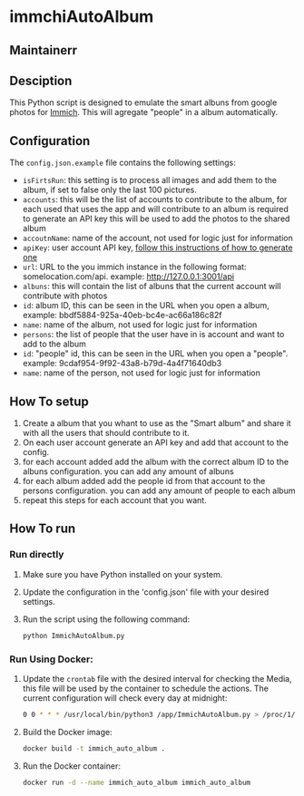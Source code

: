 # immchiAutoAlbum



## Maintainerr



## Desciption
This Python script is designed to emulate the smart albuns from google photos for [Immich](https://github.com/immich-app/immich).
This will agregate "people" in a album automatically.




## Configuration

The `config.json.example` file contains the following settings:

- `isFirtsRun`: this setting is to process all images and add them to the album, if set to false only the last 100 pictures.
- `accounts`:  this will be the list of accounts to contribute to the album, for each used that uses the app and will contribute to an album is required to generate an API key this will be used to add the photos to the shared album
- `accoutnName`: name of the account, not used for logic just for information
- `apiKey`: user account API key, [follow this instructions of how to generate one](https://immich.app/docs/features/command-line-interface#obtain-the-api-key)
- `url`: URL to the you immich instance in the following format: somelocation.com/api. example: http://127.0.0.1:3001/api
- `albuns`: this will contain the list of albuns that the current account will contribute with photos
- `id`: album ID, this can be seen in the URL when you open a album, example: bbdf5884-925a-40eb-bc4e-ac66a186c82f
- `name`: name of the album, not used for logic just for information
- `persons`: the list of people that the user have in is account and want to add to the album
- `id`: "people" id, this can be seen in the URL when you open a "people". example: 9cdaf954-9f92-43a8-b79d-4a4f71640db3
- `name`:  name of the person, not used for logic just for information


## How To setup

1. Create a album that you whant to use as the "Smart album" and share it with all the users that should contribute to it.
2. On each user account generate an API key and add that account to the config.
3. for each account added add the album with the correct album ID to the albuns configuration. you can add any amount of albuns
4. for each album added add the people id from that account to the persons configuration. you can add any amount of people to each album
5. repeat this steps for each account that you want.


## How To run

### Run directly
1. Make sure you have Python installed on your system.
3. Update the configuration in the 'config.json' file with your desired settings.
4. Run the script using the following command:

    ```bash
    python ImmichAutoAlbum.py
    ```

### Run Using Docker:

1. Update the `crontab` file with the desired interval for checking the Media, this file will be used by the container to schedule the actions. The current configuration will check every day at midnight:
    
    ```bash
    0 0 * * * /usr/local/bin/python3 /app/ImmichAutoAlbum.py > /proc/1/fd/1 2>/proc/1/fd/2 
    ```

2. Build the Docker image:

    ```bash
    docker build -t immich_auto_album .
    ```

3. Run the Docker container:

    ```bash
    docker run -d --name immich_auto_album immich_auto_album
    ```

